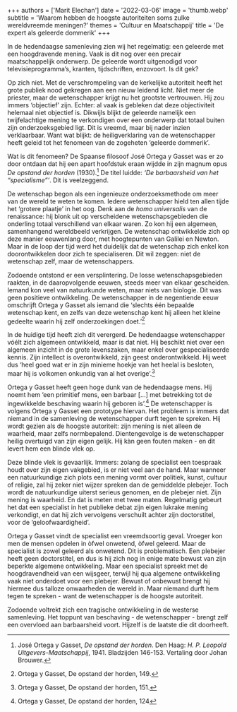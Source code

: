 +++
authors = ['Marit Elechan']
date = '2022-03-06'
image = 'thumb.webp'
subtitle = 'Waarom hebben de hoogste autoriteiten soms zulke wereldvreemde meningen?'
themes = 'Cultuur en Maatschappij'
title = 'De expert als geleerde dommerik'
+++


In de hedendaagse samenleving zien wij het regelmatig: een geleerde met een hoogdravende mening. Vaak is dit nog over een precair maatschappelijk onderwerp. De geleerde wordt uitgenodigd voor televisieprogramma’s, kranten, tijdschriften, enzovoort. Is dit gek?

Op zich niet. Met de verschrompeling van de kerkelijke autoriteit heeft het grote publiek nood gekregen aan een nieuw leidend licht. Niet meer de priester, maar de wetenschapper krijgt nu het grootste vertrouwen. Hij zou immers ‘objectief’ zijn. Echter: al vaak is gebleken dat deze objectiviteit helemaal niet objectief is. Dikwijls blijkt de geleerde namelijk een twijfelachtige mening te verkondigen over een onderwerp dat totaal buiten zijn onderzoeksgebied ligt. Dit is vreemd, maar bij nader inzien verklaarbaar. Want wat blijkt: de heiligverklaring van de wetenschapper heeft geleid tot het fenomeen van de zogeheten ‘geleerde dommerik’.

Wat is dit fenomeen? De Spaanse filosoof José Ortega y Gasset was er zo door ontdaan dat hij een apart hoofdstuk eraan wijdde in zijn magnum opus _De opstand der horden_ (1930).[^1] De titel luidde: _‘De barbaarsheid van het “specialisme”’_. Dit is veelzeggend.

De wetenschap begon als een ingenieuze onderzoeksmethode om meer van de wereld te weten te komen. Iedere wetenschapper hield ten allen tijde het ‘grotere plaatje’ in het oog. Denk aan de _homo universalis_ van de renaissance: hij blonk uit op verscheidene wetenschapsgebieden die onderling totaal verschillend van elkaar waren. Zo kon hij een algemeen, samenhangend wereldbeeld verkrijgen. De wetenschap ontwikkelde zich op deze manier eeuwenlang door, met hoogtepunten van Galilei en Newton. Maar in de loop der tijd werd het duidelijk dat de wetenschap zich enkel kon doorontwikkelen door zich te specialiseren. Dit wil zeggen: niet de wetenschap zelf, maar de wetenschappers.

Zodoende ontstond er een versplintering. De losse wetenschapsgebieden raakten, in de daaropvolgende eeuwen, steeds meer van elkaar gescheiden. Iemand kon veel van natuurkunde weten, maar niets van biologie. Dit was geen positieve ontwikkeling. De wetenschapper in de negentiende eeuw omschrijft Ortega y Gasset als iemand die ‘slechts één bepaalde wetenschap kent, en zelfs van deze wetenschap kent hij alleen het kleine gedeelte waarin hij zelf onderzoekingen doet.’[^2]

In de huidige tijd heeft zich dit verergerd. De hedendaagse wetenschapper vóélt zich algemeen ontwikkeld, maar is dat niet. Hij beschikt niet over een algemeen inzicht in de grote levenszaken, maar enkel over gespecialiseerde kennis. Zijn intellect is overontwikkeld, zijn geest onderontwikkeld. Hij weet dus ‘heel goed wat er in zijn minieme hoekje van het heelal is besloten, maar hij is volkomen onkundig van al het overige’.[^3]

Ortega y Gasset heeft geen hoge dunk van de hedendaagse mens. Hij noemt hem ‘een primitief mens, een barbaar [...] met betrekking tot de ingewikkelde beschaving waarin hij geboren is’.[^4] De wetenschapper is volgens Ortega y Gasset een prototype hiervan. Het probleem is immers dat niemand in de samenleving de wetenschapper durft tegen te spreken. Hij wordt gezien als de hoogste autoriteit: zijn mening is niet alleen de waarheid, maar zelfs normbepalend. Dientengevolge is de wetenschapper heilig overtuigd van zijn eigen gelijk. Hij kàn geen fouten maken - en dit levert hem een blinde vlek op.

Deze blinde vlek is gevaarlijk. Immers: zolang de specialist een toespraak houdt over zijn eigen vakgebied, is er niet veel aan de hand. Maar wanneer een natuurkundige zich plots een mening vormt over politiek, kunst, cultuur of religie, zal hij zeker niet wijzer spreken dan de gemiddelde plebejer. Toch wordt de natuurkundige uiterst serieus genomen, en de plebejer niet. Zijn mening is waarheid. En dat is meten met twee maten. Regelmatig gebeurt het dat een specialist in het publieke debat zijn eigen lukrake mening verkondigt, en dat hij zich vervolgens verschuilt achter zijn doctorstitel, voor de ‘geloofwaardigheid’.

Ortega y Gasset vindt de specialist een vreemdsoortig geval. Vroeger kon men de mensen opdelen in òfwel onwetend, òfwel geleerd. Maar de specialist is zowel geleerd als onwetend. Dit is problematisch. Een plebejer heeft geen doctorstitel, en dus is hij zich nog in enige mate bewust van zijn beperkte algemene ontwikkeling. Maar een specialist spreekt met de hoogdravendheid van een wijsgeer, terwijl hij qua algemene ontwikkeling vaak niet onderdoet voor een plebejer. Bewust of onbewust brengt hij hiermee dus talloze onwaarheden de wereld in. Maar niemand durft hem tegen te spreken - want de wetenschapper is de hoogste autoriteit.

Zodoende voltrekt zich een tragische ontwikkeling in de westerse samenleving. Het toppunt van beschaving - de wetenschapper - brengt zelf een overvloed aan barbaarsheid voort. Hijzelf is de laatste die dit doorheeft.


[^1]: José Ortega y Gasset, _De opstand der horden_. Den Haag: _H. P. Leopold Uitgevers-Maatschappij_, 1941. Bladzijden 146-153. Vertaling door Johan Brouwer.
[^2]: Ortega y Gasset, De opstand der horden, 149.
[^3]: Ortega y Gasset, De opstand der horden, 151.
[^4]: Ortega y Gasset, De opstand der horden, 124
